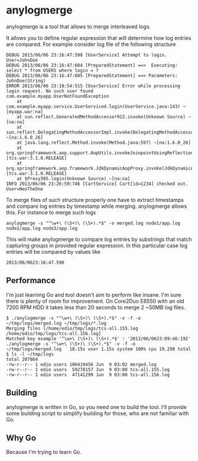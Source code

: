 anylogmerge
===========

anylogmerge is a tool that allows to merge interleaved logs.

It allows you to define regular expression that will determine how log entries are compared. For example consider log file of the following structure

    DEBUG 2013/06/06 23:16:47:598 [UserService] Attempt to login. User=JohnDoe
    DEBUG 2013/06/06 23:16:47:604 [PreparedStatement] ==>  Executing: select * from USERS where login = ?
    DEBUG 2013/06/06 23:16:47:605 [PreparedStatement] ==> Parameters: JohnDoe(String) 
    ERROR 2013/06/06 23:18:54:515 [UserService] Error while processing login request. No such user found
    com.example.myapp.UserNotFoundException 
        at com.example.myapp.service.UserServiced.login(UserService.java:143) ~[myapp.war:na]
        at sun.reflect.GeneratedMethodAccessor912.invoke(Unknown Source) ~[na:na]
        at sun.reflect.DelegatingMethodAccessorImpl.invoke(DelegatingMethodAccessorImpl.java:25) ~[na:1.6.0_26]
        at java.lang.reflect.Method.invoke(Method.java:597) ~[na:1.6.0_26]
        at org.springframework.aop.support.AopUtils.invokeJoinpointUsingReflection(AopUtils.java:318) [tcs.war:3.1.0.RELEASE]
        at org.springframework.aop.framework.JdkDynamicAopProxy.invoke(JdkDynamicAopProxy.java:196) [tcs.war:3.1.0.RELEASE]
        at $Proxy305.login(Unknown Source) ~[na:na]
    INFO 2013/06/06 23:26:59:746 [CartService] Cart[id=1234] checked out. User=NeoTheOne

To merge files of such structure properly one have to extract timestamps and compare log entries by timestamp while merging. anylogmerge allows this. For instance to merge such logs

    anylogmerge -s "^\w+\ (\S+)\ (\S+).*$" -o merged.log node1/app.log node2/app.log node3/app.log

This will make anylogmerge to compare log entries by substrings that match capturing groups in provided regular expression. In this particular case log entries will be compared by values like

    2013/06/0623:16:47.598

Performance
-----------

I'm just learning Go and tool doesn't aim to perform like insane. I'm sure there is plenty of room for improvement. 
On Core2Duo E6550 with an old 7200 RPM HDD it takes less than 20 seconds to merge 2 ~50MB log files.

    $ ./anylogmerge -s "^\w+\ (\S+)\ (\S+).*$" -v -f -o ~/tmp/logs/merged.log ~/tmp/logs/*.log                         
    Merging files [/home/edio/tmp/logs/tcs-all.155.log /home/edio/tmp/logs/tcs-all.156.log]
    Matched key example '^\w+\ (\S+)\ (\S+).*$' : '2013/06/0623:09:46:192'
    ./anylogmerge -s "^\w+\ (\S+)\ (\S+).*$" -v -f -o ~/tmp/logs/merged.log   18.15s user 1.15s system 100% cpu 19.298 total
    $ ls -l ~/tmp/logs
    total 207864
    -rw-r--r-- 1 edio users 106419456 Jun  9 03:02 merged.log
    -rw-r--r-- 1 edio users  59278157 Jun  9 03:00 tcs-all.155.log
    -rw-r--r-- 1 edio users  47141299 Jun  9 03:00 tcs-all.156.log


Building
--------

anylogmerge is written in Go, so you need one to build the tool.
I'll provide some building script to simplify building for those, who are not familiar with Go.



Why Go
------

Because I'm trying to learn Go.

